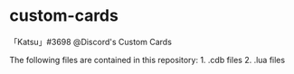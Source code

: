 ﻿# custom-cards
「Katsu」#3698 @Discord's Custom Cards 

The following files are contained in this repository:
	1. .cdb files
	2. .lua files

